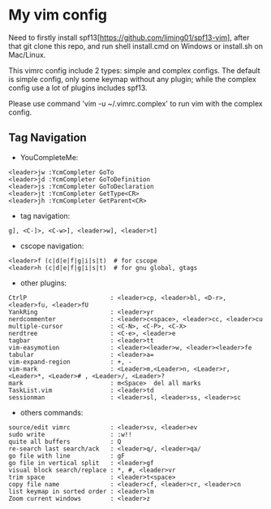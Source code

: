 # My vim config #

Need to firstly install spf13[https://github.com/liming01/spf13-vim],
after that git clone this repo, and run shell install.cmd on Windows
or install.sh on Mac/Linux.

This vimrc config include 2 types: simple and complex configs.
The default is simple config, only some keymap without any plugin;
while the complex config use a lot of plugins includes spf13.

Please use command 'vim -u ~/.vimrc.complex' to run vim with the complex config.

Tag Navigation
-------------
- YouCompleteMe:
```
<leader>jw :YcmCompleter GoTo
<leader>jd :YcmCompleter GoToDefinition
<leader>js :YcmCompleter GoToDeclaration
<leader>jt :YcmCompleter GetType<CR>
<leader>jh :YcmCompleter GetParent<CR>
```
- tag navigation:
```
g], <C-]>, <C-w>], <leader>w], <leader>t]
```
- cscope navigation:
```
<leader>f (c|d|e|f|g|i|s|t)  # for cscope
<leader>h (c|d|e|f|g|i|s|t)  # for gnu global, gtags
```
- other plugins:
```
CtrlP                       : <leader>cp, <leader>bl, <D-r>, <leader>fu, <leader>fU
YankRing                    : <leader>yr
nerdcommenter               : <leader>c<space>, <leader>cc, <leader>cu
multiple-cursor             : <C-N>, <C-P>, <C-X>
nerdtree                    : <C-e>, <leader>e
tagbar                      : <leader>tt
vim-easymotion              : <leader><leader>w, <leader><leader>fe
tabular                     : <leader>a=
vim-expand-region           : +, -
vim-mark                    : <Leader>m,<Leader>n, <Leader>r, <Leader>*, <Leader># , <Leader>/, <Leader>?
mark                        : m<Space>  del all marks
TaskList.vim                : <leader>td
sessionman                  : <leader>sl, <leader>ss, <leader>sc
```
* others commands:
```
source/edit vimrc           : <leader>sv, <leader>ev
sudo write                  : :w!!
quite all buffers           : Q
re-search last search/ack   : <leader>q/, <leader>qa/
go file with line           : gF
go file in vertical split   : <leader>gf
visual block search/replace : *, #, <leader>vr
trim space                  : <leader>t<space>
copy file name              : <leader>cf, <leader>cr, <leader>cn
list keymap in sorted order : <leader>lm
Zoom current windows        : <leader>z
```
